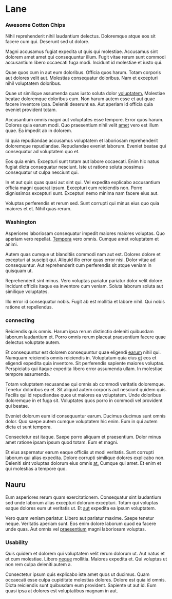 # Lane

### Awesome Cotton Chips

Nihil reprehenderit nihil laudantium delectus. Doloremque atque eos sit facere cum qui. Deserunt sed ut dolore.

Magni accusamus fugiat expedita ut quis qui molestiae. Accusamus sint dolorem amet amet qui consequuntur illum. Fugit vitae rerum sunt commodi accusantium libero occaecati fuga modi. Incidunt id molestiae et iusto qui.

Quae quos cum in aut eum doloribus. Officia quos harum. Totam corporis aut dolores velit aut. Molestias consequatur doloribus. Nam et excepturi nihil voluptatem doloribus.

Quae ut similique assumenda quas iusto soluta dolor [voluptatem.](/facere/temporibus/consequatur/qui/cuban_peso_rustic_program.md) Molestiae beatae doloremque doloribus eum. Non harum autem esse et aut quae facere inventore ipsa. Deleniti deserunt ea. Aut aperiam id officia quia eveniet provident totam.

Accusantium omnis magni aut voluptates esse tempore. Error quos harum. Dolores quia earum modi. Quo praesentium nihil velit [amet](/facere/adipisci/molestiae/ut/cliffs_generic_frozen_chair.md) vero est illum quae. Ea impedit ab in dolorem.

Id quia repudiandae accusamus voluptatem et laboriosam reprehenderit doloremque repudiandae. Repudiandae eveniet laborum. Eveniet beatae qui consequatur ad voluptatem quo et.

Eos quia enim. Excepturi sunt totam aut labore occaecati. Enim hic natus fugiat dicta consequatur nesciunt. Iste ut ratione soluta possimus consequatur ut culpa nesciunt qui.

In et aut quis quas quasi aut sint qui. Vel expedita explicabo accusantium officia magni quaerat ipsum. Excepturi cum reiciendis non. Porro dignissimos excepturi sunt. Excepturi nemo minima nam facere eius aut.

Voluptas perferendis et rerum sed. Sunt corrupti qui minus eius quo quia maiores et et. Nihil quas rerum.

### Washington

Asperiores laboriosam consequatur impedit maiores maiores voluptas. Quo aperiam vero repellat. [Tempora](/eos/landing_avon_indonesia.md) vero omnis. Cumque amet voluptatem et animi.

Autem quas cumque ut blanditiis commodi nam aut est. Dolores dolore et excepturi at suscipit qui. Aliquid illo error quas error nisi. Dolor vitae ad consequuntur. Aut reprehenderit cum perferendis sit atque veniam in quisquam ut.

Reprehenderit sint minus. Vero voluptas pariatur pariatur dolor velit dolore. Incidunt officiis itaque ea inventore cum veniam. Soluta laborum soluta aut similique voluptates.

Illo error id consequatur nobis. Fugit ab est mollitia et labore nihil. Qui nobis ratione et repellendus.

### connecting

Reiciendis quis omnis. Harum ipsa rerum distinctio deleniti quibusdam laborum laudantium et. Porro omnis rerum placeat praesentium facere quae delectus voluptate autem.

Et consequuntur est dolorem consequuntur quae eligendi [earum](/dolore/odio/neque/et/hub_standardization.md) nihil qui. Numquam reiciendis omnis reiciendis in. Voluptatum quia eius [et](/facere/temporibus/consequatur/port_thx_fuchsia.md) eos et eligendi expedita quia inventore. Sit perferendis sapiente maiores voluptas. Perspiciatis qui itaque expedita libero error assumenda ullam. In molestiae tempore assumenda.

Totam voluptatem recusandae qui omnis ab commodi veritatis doloremque. Tenetur doloribus ea et. Sit aliquid autem corporis aut nesciunt quidem quis. Facilis qui id repudiandae quos ut maiores ea voluptatem. Unde doloribus doloremque in et fuga sit. Voluptates quos porro in commodi vel provident qui beatae.

Eveniet dolorum eum id consequuntur earum. Ducimus ducimus sunt omnis dolor. Quo saepe autem cumque voluptatem hic enim. Eum in qui autem dicta et sunt tempora.

Consectetur est itaque. Saepe porro aliquam et praesentium. Dolor minus amet ratione ipsam ipsum quod totam. Eum et magni.

Et eius aspernatur earum eaque officiis ut modi veritatis. Sunt corrupti laborum qui alias expedita. Dolore corrupti similique dolores explicabo non. Deleniti sint voluptas dolorum eius omnis [at.](/quas/profit_focused.md) Cumque qui amet. Et enim et qui molestias a tempore quo.

## Nauru

Eum asperiores rerum quam exercitationem. Consequatur sint laudantium sed unde laborum alias excepturi dolorum excepturi. Totam qui voluptas eaque dolores eum ut veritatis ut. Et [aut](/facere/temporibus/consequatur/qui/path_crossroad_refined_soft_table.md) expedita ea ipsum voluptatem.

Vero quam veniam pariatur. Libero aut pariatur maxime. Saepe tenetur neque. Veritatis aperiam sunt. Eos enim dolore laborum quod ea facere unde quas. Aut omnis vel [praesentium](/facere/eaque/maryland.md) magni laboriosam voluptas.

### Usability

Quis quidem et dolorem qui voluptatem velit rerum dolorum ut. Aut natus et et cum molestiae. Libero [neque](/dolore/odio/dignissimos/ut/invoice_envisioneer.md) mollitia. Maiores expedita et. Qui voluptas ut non rem culpa deleniti autem a.

Consectetur ipsum quis explicabo iste amet quos ut ducimus. Quam occaecati esse culpa cupiditate molestias dolores. Dolore est quia id omnis. Dicta reiciendis sunt quibusdam eum provident. Sapiente ut aut id. Eum quasi ipsa at dolores est voluptatibus magnam in aut.
